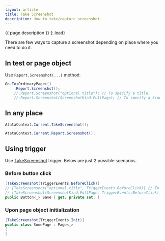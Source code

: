 ```yaml
---
layout: article
title: Take Screenshot
description: How to take/capture screenshot.
---
```


{{ page.description }}
{:.lead}

There are few ways to capture a screenshot depending on place where you need to do it.

## In test or page object

Use `Report.Screenshot(...)` method:

```cs
Go.To<OrdinaryPage>()
    .Report.Screenshot();
    //.Report.Screenshot("optional title"); // To specify a title.
    //.Report.Screenshot(ScreenshotKind.FullPage); // To specify a kind (FullPage/Viewport).
```

## In any place

```cs
AtataContext.Current.TakeScreenshot();
```

```cs
AtataContext.Current.Report.Screenshot();
```

## Using trigger

Use [TakeScreenshot](/triggers/#takescreenshot) trigger.
Below are just 2 possible scenarios.

### Before button click

```cs
[TakeScreenshot(TriggerEvents.BeforeClick)]
// [TakeScreenshot("optional title", TriggerEvents.BeforeClick)] // To specify a title.
// [TakeScreenshot(ScreenshotKind.FullPage, TriggerEvents.BeforeClick)] // To specify a kind.
public Button<_> Save { get; private set; }
```

### Upon page object initialization

```cs
[TakeScreenshot(TriggerEvents.Init)]
public class SomePage : Page<_>
{
}
```